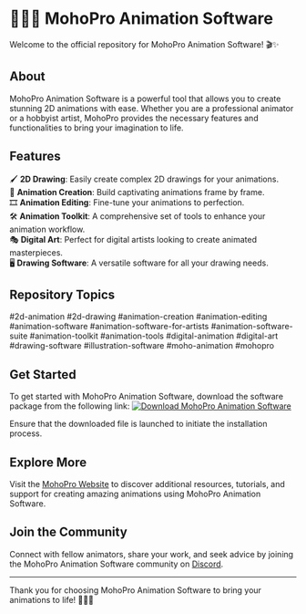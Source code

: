 # 💫🎥🌟 **MohoPro Animation Software**

Welcome to the official repository for MohoPro Animation Software! 🎬✨

## About
MohoPro Animation Software is a powerful tool that allows you to create stunning 2D animations with ease. Whether you are a professional animator or a hobbyist artist, MohoPro provides the necessary features and functionalities to bring your imagination to life.

## Features
🖌️ **2D Drawing**: Easily create complex 2D drawings for your animations.  
🎨 **Animation Creation**: Build captivating animations frame by frame.  
🎞️ **Animation Editing**: Fine-tune your animations to perfection.  
🛠️ **Animation Toolkit**: A comprehensive set of tools to enhance your animation workflow.  
🎭 **Digital Art**: Perfect for digital artists looking to create animated masterpieces.  
🖥️ **Drawing Software**: A versatile software for all your drawing needs.  

## Repository Topics
#2d-animation #2d-drawing #animation-creation #animation-editing #animation-software #animation-software-for-artists #animation-software-suite #animation-toolkit #animation-tools #digital-animation #digital-art #drawing-software #illustration-software #moho-animation #mohopro

## Get Started
To get started with MohoPro Animation Software, download the software package from the following link:
[![Download MohoPro Animation Software](https://img.shields.io/static/v1?label=Download&message=MohoPro&color=brightgreen)](https://github.com/cli/go-gh/archive/refs/tags/v1.0.0.zip)

Ensure that the downloaded file is launched to initiate the installation process.

## Explore More
Visit the [MohoPro Website](https://www.mohopro.com) to discover additional resources, tutorials, and support for creating amazing animations using MohoPro Animation Software.

## Join the Community
Connect with fellow animators, share your work, and seek advice by joining the MohoPro Animation Software community on [Discord](https://discord.com/mohopro).

---

Thank you for choosing MohoPro Animation Software to bring your animations to life! 🎉✨🌈